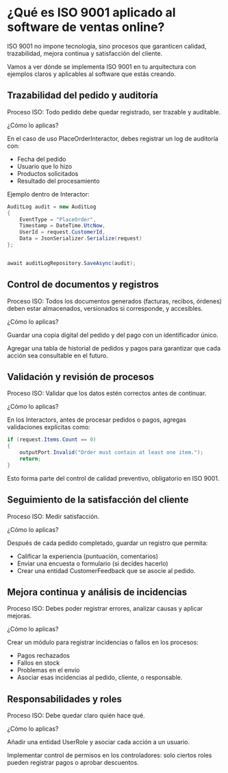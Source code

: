 # ¿Qué es ISO 9001 aplicado al software de ventas online?
ISO 9001 no impone tecnología, sino procesos que garanticen calidad, trazabilidad, mejora continua y satisfacción del cliente.

Vamos a ver dónde se implementa ISO 9001 en tu arquitectura con ejemplos claros y aplicables al software que estás creando.

## Trazabilidad del pedido y auditoría
Proceso ISO: Todo pedido debe quedar registrado, ser trazable y auditable.

¿Cómo lo aplicas?

En el caso de uso PlaceOrderInteractor, debes registrar un log de auditoría con:

- Fecha del pedido
- Usuario que lo hizo
- Productos solicitados
- Resultado del procesamiento

Ejemplo dentro de Interactor:

```csharp
AuditLog audit = new AuditLog
{
    EventType = "PlaceOrder",
    Timestamp = DateTime.UtcNow,
    UserId = request.CustomerId,
    Data = JsonSerializer.Serialize(request)
};


await auditLogRepository.SaveAsync(audit);
```

## Control de documentos y registros
Proceso ISO: Todos los documentos generados (facturas, recibos, órdenes) deben estar almacenados, versionados si corresponde, y accesibles.

¿Cómo lo aplicas?

Guardar una copia digital del pedido y del pago con un identificador único.

Agregar una tabla de historial de pedidos y pagos para garantizar que cada acción sea consultable en el futuro.

## Validación y revisión de procesos
Proceso ISO: Validar que los datos estén correctos antes de continuar.

¿Cómo lo aplicas?

En los Interactors, antes de procesar pedidos o pagos, agregas validaciones explícitas como:

```csharp
if (request.Items.Count == 0)
{
    outputPort.Invalid("Order must contain at least one item.");
    return;
}
```

Esto forma parte del control de calidad preventivo, obligatorio en ISO 9001.

## Seguimiento de la satisfacción del cliente
Proceso ISO: Medir satisfacción.

¿Cómo lo aplicas?

Después de cada pedido completado, guardar un registro que permita:

- Calificar la experiencia (puntuación, comentarios)
- Enviar una encuesta o formulario (si decides hacerlo)
- Crear una entidad CustomerFeedback que se asocie al pedido.

## Mejora continua y análisis de incidencias
Proceso ISO: Debes poder registrar errores, analizar causas y aplicar mejoras.

¿Cómo lo aplicas?

Crear un módulo para registrar incidencias o fallos en los procesos:

- Pagos rechazados
- Fallos en stock
- Problemas en el envío
- Asociar esas incidencias al pedido, cliente, o responsable.

## Responsabilidades y roles
Proceso ISO: Debe quedar claro quién hace qué.

¿Cómo lo aplicas?

Añadir una entidad UserRole y asociar cada acción a un usuario.

Implementar control de permisos en los controladores: solo ciertos roles pueden registrar pagos o aprobar descuentos.